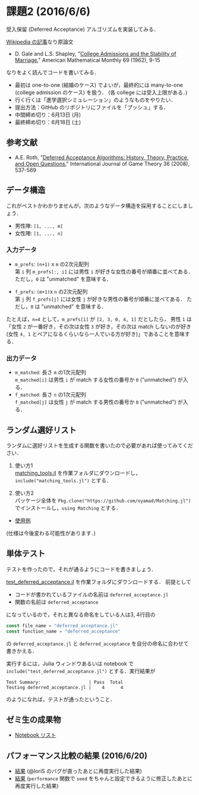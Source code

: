 # 課題2 (2016/6/6)
受入保留 (Deferred Acceptance) アルゴリズムを実装してみる．

[Wikipedia の記事](http://ja.wikipedia.org/wiki/安定結婚問題)なり原論文

* D. Gale and L.S. Shapley,
  "[College Admissions and the Stability of Marriage](http://www.jstor.org/stable/2312726),"
  American Mathematical Monthly 69 (1962), 9-15

なりをよく読んでコードを書いてみる．

* 最初は one-to-one (結婚のケース) でよいが，最終的には many-to-one (college admission のケース) を扱う．
  (各 college には受入上限がある．)
* 行く行くは「進学選択シミュレーション」のようなものをやりたい．
* 提出方法：GitHub のリポジトリにファイルを「プッシュ」する．
* 中間締め切り：6月13日 (月)
* 最終締め切り：6月18日 (土)


## 参考文献
* A.E. Roth,
  "[Deferred Acceptance Algorithms: History, Theory, Practice, and Open Questions](http://link.springer.com/article/10.1007/s00182-008-0117-6),"
  International Journal of Game Theory 36 (2008), 537-569


## データ構造

これがベストかわかりませんが，次のようなデータ構造を採用することにしましょう．

* 男性陣: `[1, ..., m]`
* 女性陣: `[1, ..., n]`

### 入力データ

* `m_prefs`: `(n+1)` x `m` の2次元配列  
  第 `i` 列 `m_prefs[:, i]` には男性 `i` が好きな女性の番号が順番に並べてある．
  ただし，`0` は "unmatched" を意味する．

* `f_prefs`: `(m+1)`x `n` の2次元配列  
  第 `j` 列 `f_prefs[j]` には女性 `j` が好きな男性の番号が順番に並べてある．
  ただし，`0` は "unmatched" を意味する．

たとえば，`n=4` として，`m_prefs[1]` が `[2, 3, 0, 4, 1]` だとしたら，
男性 `1` は「女性 `2` が一番好き，その次は女性 `3` が好き，その次は match しないのが好き
(女性 `4, 1` とペアになるくらいなら一人でいる方が好き)」であることを意味する．

### 出力データ

* `m_matched`: 長さ `m` の1次元配列  
  `m_matched[i]` は男性 `i` が match する女性の番号か `0` ("unmatched") が入る．
* `f_matched`: 長さ `n` の1次元配列  
  `f_matched[j]` は女性 `j` が match する男性の番号か `0` ("unmatched") が入る．


## ランダム選好リスト

ランダムに選好リストを生成する関数を書いたので必要があれば使ってみてください．

1. 使い方1  
   [matching_tools.jl](https://raw.githubusercontent.com/oyamad/Matching.jl/0e6d6c1daab949ba2ef4e08369bfce99dd3ce9aa/src/matching_tools.jl)
   を作業フォルダにダウンロードし，`include("matching_tools.jl")` とする．

2. 使い方2  
   パッケージ全体を `Pkg.clone("https://github.com/oyamad/Matching.jl")` でインストールし，`using Matching` とする．

* [使用例](http://nbviewer.jupyter.org/github/oyamad/Matching.jl/blob/2811aed218e1695fffb833554a9d30f449794680/examples/random_prefs.ipynb)

(仕様は今後変わる可能性があります．)


## 単体テスト

テストを作ったので，それが通るようにコードを書きましょう．

[test_deferred_acceptance.jl](https://raw.githubusercontent.com/OyamaZemi/exercises2016/bdfbb7e1992e9667ab59e385b7a723f61ac1f639/ex02/test_deferred_acceptance.jl)
を作業フォルダにダウンロードする．
前提として

* コードが書かれているファイルの名前は `deferred_acceptance.jl`
* 関数の名前は `deferred_acceptance`

になっているので，それと異なる命名をしている人は3, 4行目の

```jl
const file_name = "deferred_acceptance.jl"
const function_name = "deferred_acceptance"
```

の `deferred_acceptance.jl` と `deferred_acceptance` を自分の命名に合わせて書きかえる．

実行するには，Julia ウィンドウあるいは notebook で `include("test_deferred_acceptance.jl")` とする．実行結果が

```
Test Summary:                  | Pass  Total
Testing deferred_acceptance.jl |    4      4
```

のようになれば，テストが通ったということ．


## ゼミ生の成果物

* [Notebook リスト](notebooks.md)


## パフォーマンス比較の結果 (2016/6/20)

* [結果](http://nbviewer.jupyter.org/github/OyamaZemi/exercises2016/blob/b99a637219c6975169f419e9cfd9e96dd1425486/ex02/competition_one_to_one.ipynb)
  (@IoriS のバグが直ったあとに再度実行した結果)
* [結果](http://nbviewer.jupyter.org/github/OyamaZemi/exercises2016/blob/4b9fcc6dae374d4884a9b09f96cf0ed3bfb98acb/ex02/competition_one_to_one.ipynb)
  (`performance` 関数で `seed` をちゃんと設定できるように修正したあとに再度実行した結果)
